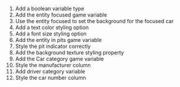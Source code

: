 1. Add a boolean variable type
2. Add the entity focused game variable
3. Use the entity focused to set the background for the focused car
4. Add a text color styling option
5. Add a font size styling option
6. Add the entity in pits game variable
7. Style the pit indicator correctly
8. Add the background texture styling property
9. Add the Car category game variable
10. Style the manufacturer column
11. Add driver category variable
12. Style the car number column